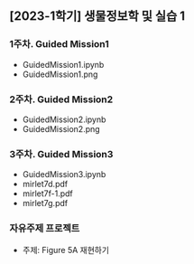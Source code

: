 ## [2023-1학기] 생물정보학 및 실습 1

### 1주차. Guided Mission1
  - GuidedMission1.ipynb
  - GuidedMission1.png

### 2주차. Guided Mission2
  - GuidedMission2.ipynb
  - GuidedMission2.png

### 3주차. Guided Mission3
  - GuidedMission3.ipynb
  - mirlet7d.pdf
  - mirlet7f-1.pdf
  - mirlet7g.pdf

### 자유주제 프로젝트
  - 주제: Figure 5A 재현하기
